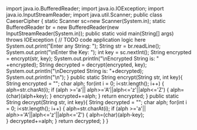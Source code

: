 import java.io.BufferedReader;
import java.io.IOException;
import java.io.InputStreamReader;
import java.util.Scanner;
public class CaeserCipher {
	static Scanner sc=new Scanner(System.in);
	static BufferedReader br = new BufferedReader(new InputStreamReader(System.in));
	public static void main(String[] args) throws IOException {
		// TODO code application logic here
		System.out.print("Enter any String: ");
		String str = br.readLine();
		System.out.print("\nEnter the Key: ");
		int key = sc.nextInt();
		String encrypted = encrypt(str, key);
		System.out.println("\nEncrypted String is: " +encrypted);
		String decrypted = decrypt(encrypted, key);
		System.out.println("\nDecrypted String is: "+decrypted);
		System.out.println("\n");
	}
	public static String encrypt(String str, int key){
		String encrypted = "";
		char alph;
		for(int i = 0; i<str.length(); i++) {
			alph=str.charAt(i);
			if (alph >='a'|| alph>='A'||alph<='z'||alph<='Z') {
				alph=(char)(alph+key);
			}
			encrypted+=alph;
		}
		return encrypted;
	}
	public static String decrypt(String str, int key){
		String decrypted = "";
		char alph;
		for(int i = 0; i<str.length(); i++) {
			alph=str.charAt(i);
			if (alph >='a'|| alph>='A'||alph<='z'||alph<='Z') {
				alph=(char)(alph-key);				
			}
			decrypted+=alph;
		}
		return decrypted;
	}
}
